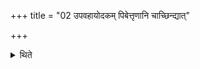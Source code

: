 +++
title = "02 उपवहायोदकम् पिबेत्तृणानि चाच्छिन्द्यात्"

+++

<details><summary>थिते</summary>

2. Having bent he should drink water and cut (eat) grass. He should practise sexual intercourse with his mother, sister (and) one belonging to his own family.  
</details>
